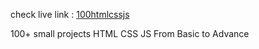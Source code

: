 check live link : [100htmlcssjs](https://100htmlcssjs.netlify.app/)




100+  small projects HTML CSS JS
From Basic to Advance 

